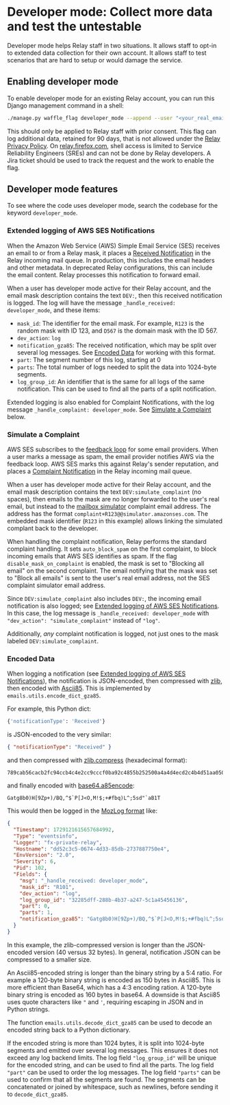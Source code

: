 # Developer mode: Collect more data and test the untestable

Developer mode helps Relay staff in two situations. It allows staff to opt-in
to extended data collection for their own account. It allows staff to test
scenarios that are hard to setup or would damage the service.

## Enabling developer mode

To enable developer mode for an existing Relay account, you can run this
Django management command in a shell:

```sh
./manage.py waffle_flag developer_mode --append --user "<your_real_email@example.com>"
```

This should only be applied to Relay staff with prior consent. This flag can
log additional data, retained for 90 days, that is not allowed under the
[Relay Privacy Policy][]. On [relay.firefox.com][], shell access is limited
to Service Reliability Engineers (SREs) and can not be done by Relay
developers. A Jira ticket should be used to track the request and the work to
enable the flag.

[Relay Privacy Policy]: https://www.mozilla.org/en-US/privacy/subscription-services/
[relay.firefox.com]: https://relay.firefox.com

## Developer mode features

To see where the code uses developer mode, search the codebase for the keyword
`developer_mode`.

### <a name="h-log-notification"></a>Extended logging of AWS SES Notifications

When the Amazon Web Service (AWS) Simple Email Service (SES) receives an email
to or from a Relay mask, it places a [Received Notification][] in the Relay
incoming mail queue. In production, this includes the email headers and other
metadata. In deprecated Relay configurations, this can include the email
content. Relay processes this notification to forward email.

When a user has developer mode active for their Relay account, and the email
mask description contains the text `DEV:`, then this received notification is
logged. The log will have the message `_handle_received: developer_mode`, and
these items:

- `mask_id`: The identifier for the email mask. For example, `R123` is the
  random mask with ID 123, and `D567` is the domain mask with the ID 567.
- `dev_action`: `log`
- `notification_gza85`: The received notification, which may be split over
  several log messages. See [Encoded Data][] for working with this format.
- `part`: The segment number of this log, starting at 0
- `parts`: The total number of logs needed to split the data into 1024-byte
  segments.
- `log_group_id`: An identifier that is the same for all logs of the same
  notification. This can be used to find all the parts of a split
  notification.

Extended logging is also enabled for Complaint Notifications, with the
log message `_handle_complaint: developer_mode`. See
[Simulate a Complaint][] below.

[Encoded Data]: #h-encoded-data
[Received Notification]: https://docs.aws.amazon.com/ses/latest/dg/receiving-email-notifications-contents.html
[Simulate a Complaint]: #h-simulate-complaint

### <a name="h-simulate-complaint"></a>Simulate a Complaint

AWS SES subscribes to the [feedback loop][] for some email providers. When a
user marks a message as spam, the email provider notifies AWS via the feedback
loop. AWS SES marks this against Relay's sender reputation, and places a
[Complaint Notification][] in the Relay incoming mail queue.

When a user has developer mode active for their Relay account, and the email
mask description contains the text `DEV:simulate_complaint` (no spaces), then
emails to the mask are no longer forwarded to the user's real email, but
instead to the [mailbox simulator][] complaint email address. The address has
the format `complaint+R123@@simulator.amazonses.com`. The embedded mask
identifier (`R123` in this example) allows linking the simulated complant
back to the developer.

When handling the complaint notification, Relay performs the standard complaint
handling. It sets `auto_block_spam` on the first complaint, to block incoming
emails that AWS SES identifies as spam. If the flag `disable_mask_on_complaint`
is enabled, the mask is set to "Blocking all email" on the second complaint.
The email notifying that the mask was set to "Block all emails" is sent to the
user's real email address, not the SES complaint simulator email address.

Since `DEV:simulate_complaint` also includes `DEV:`, the incoming email
notification is also logged; see [Extended logging of AWS SES Notifications][].
In this case, the log message is `_handle_received: developer_mode` with
`"dev_action": "simulate_complaint"` instead of `"log"`.

Additionally, _any_ complaint notification is logged, not just ones to the mask
labeled `DEV:simulate_complaint`.

[Complaint Notification]: https://docs.aws.amazon.com/ses/latest/dg/notification-contents.html#complaint-object
[Extended logging of AWS SES Notifications]: #h-log-notification
[feedback loop]: https://docs.aws.amazon.com/ses/latest/dg/success-metrics.html#metrics-complaints
[mailbox simulator]: https://docs.aws.amazon.com/ses/latest/dg/send-an-email-from-console.html#send-email-simulator

### <a name="h-encoded-data"></a>Encoded Data

When logging a notification (see [Extended logging of AWS SES Notifications]),
the notification is JSON-encoded, then compressed with [zlib][], then encoded
with [Ascii85]. This is implemented by `emails.utils.encode_dict_gza85`.

For example, this Python dict:

```python
{'notificationType': 'Received'}
```

is JSON-encoded to the very similar:

```json
{ "notificationType": "Received" }
```

and then compressed with [zlib.compress][] (hexadecimal format):

```text
789cab56cacb2fc94ccb4c4e2cc9cccf0ba92c4855b252500a4a4d4ecd2c4b4d51aa0500c6600bab
```

and finally encoded with [base64.a85encode][]:

```text
Gatg8b0)H[9Zp+)/BQ,^$`P[J<O,M!$;+#fbq)L^;5sd"`aB1T
```

This would then be logged in the [MozLog format][] like:

```json
{
  "Timestamp": 1729121615657684992,
  "Type": "eventsinfo",
  "Logger": "fx-private-relay",
  "Hostname": "dd52c3c5-0674-4d33-85db-2737887750e4",
  "EnvVersion": "2.0",
  "Severity": 6,
  "Pid": 102,
  "Fields": {
    "msg": "_handle_received: developer_mode",
    "mask_id": "R101",
    "dev_action": "log",
    "log_group_id": "32285dff-288b-4b37-a247-5c1a45456136",
    "part": 0,
    "parts": 1,
    "notification_gza85": "Gatg8b0)H[9Zp+)/BQ,^$`P[J<O,M!$;+#fbq)L^;5sd\"`aB1T"
  }
}
```

In this example, the zlib-compressed version is longer than the JSON-encoded
version (40 versus 32 bytes). In general, notification JSON can be compressed
to a smaller size.

An Ascii85-encoded string is longer than the binary string by a 5:4 ratio. For
example a 120-byte binary string is encoded as 150 bytes in Ascii85. This is
more efficient than Base64, which has a 4:3 encoding ration. A 120-byte binary
string is encoded as 160 bytes in base64. A downside is that Ascii85 uses quote
characters like `"` and `'`, requiring escaping in JSON and in Python strings.

The function `emails.utils.decode_dict_gza85` can be used to decode an encoded
string back to a Python dictionary.

If the encoded string is more than 1024 bytes, it is split into 1024-byte
segments and emitted over several log messages. This ensures it does not exceed
any log backend limits. The log field `"log_group_id"` will be unique for the
encoded string, and can be used to find all the parts. The log field `"part"`
can be used to order the log messages. The log field `"parts"` can be used to
confirm that all the segments are found. The segments can be concatenated or
joined by whitespace, such as newlines, before sending it to
`decode_dict_gza85`.

[Ascii85]: https://en.wikipedia.org/wiki/Ascii85
[MozLog format]: https://wiki.mozilla.org/Firefox/Services/Logging#MozLog_application_logging_standard
[base64.a85encode]: https://docs.python.org/3/library/base64.html#base64.a85encode
[zlib.compress]: https://docs.python.org/3/library/zlib.html
[zlib]: https://docs.python.org/3/library/zlib.html
